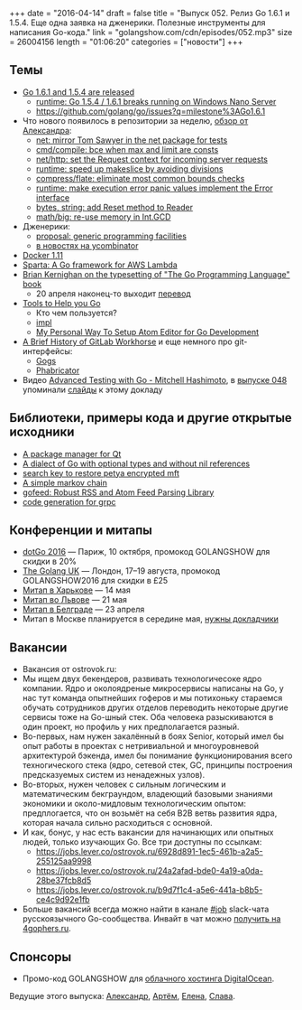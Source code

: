 +++
date = "2016-04-14"
draft = false
title = "Выпуск 052. Релиз Go 1.6.1 и 1.5.4. Еще одна заявка на дженерики. Полезные инструменты для написания Go-кода."
link = "golangshow.com/cdn/episodes/052.mp3"
size = 26004156
length = "01:06:20"
categories = ["новости"]
+++

## Темы
- [Go 1.6.1 and 1.5.4 are released](https://groups.google.com/forum/#!msg/golang-announce/9eqIHqaWvck/kXsfO0ogLAAJ)
  - [runtime: Go 1.5.4 / 1.6.1 breaks running on Windows Nano Server](https://github.com/golang/go/issues/15286)
  - https://github.com/golang/go/issues?q=milestone%3AGo1.6.1
- Что нового появилось в репозитории за неделю, [обзор от Александра](https://github.com/LK4D4/report/blob/master/reports/golang-apr14.txt):
  - [net: mirror Tom Sawyer in the net package for tests](https://github.com/golang/go/commit/f6db855d5595e170bfc70d90f1eaa26034d2e191)
  - [cmd/compile: bce when max and limit are consts](https://github.com/golang/go/commit/6c6089b3fdba9eb0cff863a03074dbac47c92f63)
  - [net/http: set the Request context for incoming server requests](https://github.com/golang/go/commit/1faa8869c6c72f055cdaa2b547964830909c96c6)
  - [runtime: speed up makeslice by avoiding divisions](https://github.com/golang/go/commit/ad7448fe982d83de15deec9c55c56d0cd9261c6c)
  - [compress/flate: eliminate most common bounds checks](https://github.com/golang/go/commit/f20b1809f213c662932106a68c76ea3545eab1ee)
  - [runtime: make execution error panic values implement the Error interface](https://github.com/golang/go/commit/e4f1d9cf2e948eb0f0bb91d7c253ab61dfff3a59)
  - [bytes, string: add Reset method to Reader](https://github.com/golang/go/commit/e88f89028a55acf9c8b76b7f6ca284c3f9eb4cbd)
  - [math/big: re-use memory in Int.GCD](https://github.com/golang/go/commit/187afdebef7953295189d4531e7dccdc0cb64500)
- Дженерики:
  - [proposal: generic programming facilities](https://github.com/golang/go/issues/15292)
  - [в новостях на ycombinator](https://news.ycombinator.com/item?id=11494181)
- [Docker 1.11](https://github.com/docker/docker/releases/tag/v1.11.0)
- [Sparta: A Go framework for AWS Lambda](https://medium.com/@mweagle/a-go-framework-for-aws-lambda-ab14f0c42cb)
- [Brian Kernighan on the typesetting of "The Go Programming Language" book](https://rkrishnan.org/posts/2016-03-07-how-is-gopl-typeset.html)
  - 20 апреля наконец-то выходит [перевод](http://www.williamspublishing.com/Books/978-5-8459-2051-5.html)
- [Tools to Help you Go](https://serifandsemaphore.io/tools-to-help-you-go-d6f782055ce7#.8hbqsjv2p)
  - Кто чем пользуется?
  - [impl](https://github.com/josharian/impl)
  - [My Personal Way To Setup Atom Editor for Go Development](http://swe-kb.nabuden.com/2016/04/12/my-personal-way-to-setup-atom-editor-for-go-development/)
- [A Brief History of GitLab Workhorse](https://about.gitlab.com/2016/04/12/a-brief-history-of-gitlab-workhorse/) и еще немного про git-интерфейсы:
  - [Gogs](https://gogs.io)
  - [Phabricator](http://phabricator.org)
- Видео [Advanced Testing with Go - Mitchell Hashimoto](https://www.youtube.com/watch?v=yszygk1cpEc), в [выпуске 048](http://golangshow.com/episode/2016/03-18-048/) упоминали [слайды](https://speakerdeck.com/mitchellh/advanced-testing-with-go) к этому докладу

## Библиотеки, примеры кода и другие открытые исходники
- [A package manager for Qt](https://github.com/Cutehacks/qpm)
- [A dialect of Go with optional types and without nil references](https://github.com/tcard/sgo)
- [search key to restore petya encrypted mft](https://github.com/leo-stone/hack-petya)
- [A simple markov chain](https://github.com/kris-s/learn/blob/master/markov.go)
- [gofeed: Robust RSS and Atom Feed Parsing Library](https://github.com/mmcdole/gofeed)
- [code generation for grpc](https://github.com/gogo/protobuf/tree/master/vanity)

## Конференции и митапы
- [dotGo 2016](http://www.dotgo.eu) — Париж, 10 октября, промокод GOLANGSHOW для скидки в 20%
- [The Golang UK](http://golanguk.com) — Лондон, 17–19 августа, промокод GOLANGSHOW2016 для скидки в £25
- [Митап в Харькове](http://www.meetup.com/Kharkiv-Go-DevOps-Meetup/events/230286553/) — 14 мая
- [Митап во Львове](http://www.meetup.com/Lviv-Golang-Group/events/230225272/) — 21 мая
- [Митап в Белграде](http://www.meetup.com/GolangBelgrade/events/230165524/) — 23 апреля
- Митап в Москве планируется в середине мая, [нужны докладчики](https://groups.google.com/forum/#!topic/golang-ru/0LsVwsjvPUo)

## Вакансии
-  Вакансия от ostrovok.ru:
  - Мы ищем двух бекендеров, развивать технологичесоке ядро компании. Ядро и
околоядреные микросервисы написаны на Go, у нас тут команда опытнейших
гоферов и мы потихоньку стараемся обучать сотрудников других отделов переводить
некоторые другие сервисы тоже на Go-шный стек. Оба человека разыскиваются
в один проект, но профиль у них предполагается разный.
  - Во-первых, нам нужен закалённый в боях Senior, который имел бы опыт работы в
проектах с нетривиальной и многоуровневой архитектурой бэкенда, имел бы
понимание функционирования всего техногического стека (ядро, сетевой стек, GC,
принципы построения предсказуемых систем из ненадежных узлов).
  - Во-вторых, нужен человек с сильным логическим и математическим бекграундом,
владеющий базовыми знаниями экономики и около-мидловым технологическим опытом:
предплогается, что он возьмёт на себя B2B ветвь развития ядра, которая начала
сильно расходиться с основной.
  - И как, бонус, у нас есть вакансии для начинающих или опытных людей, только
изучающих Go. Все три доступны по ссылкам:
    - https://jobs.lever.co/ostrovok.ru/6928d891-1ec5-461b-a2a5-255125aa9998
    - https://jobs.lever.co/ostrovok.ru/24a2afad-bde0-4a19-a0da-28be37fcb8d5
    - https://jobs.lever.co/ostrovok.ru/b9d7f1c4-a5e6-441a-b8b5-ce4c9d92e1fb
- Больше вакансий всегда можно найти в канале [#job](https://golang-ru.slack.com/archives/job) slack-чата русскоязычного Go-сообщества. Инвайт в чат можно [получить на 4gophers.ru](http://4gophers.ru/slack).

## Спонсоры
- Промо-код GOLANGSHOW для [облачного хостинга DigitalOcean](https://www.digitalocean.com/?utm_campaign=golangshow&utm_medium=podcast&refcode=63eedb038a3e).

Ведущие этого выпуска: [Александр](https://twitter.com/LK4D4math), [Артём](https://twitter.com/miolini), [Елена](https://twitter.com/webdeva), [Слава](https://twitter.com/m0sth8).
